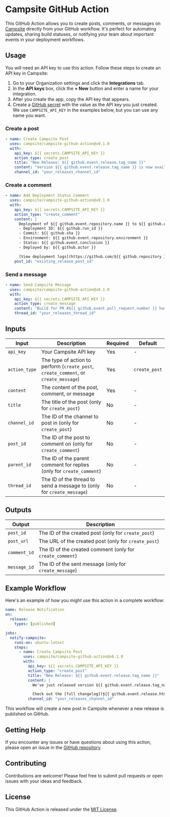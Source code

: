# Campsite GitHub Action

This GitHub Action allows you to create posts, comments, or messages on [Campsite](https://campsite.com) directly from your GitHub workflow. It's perfect for automating updates, sharing build statuses, or notifying your team about important events in your deployment workflows.

## Usage

You will need an API key to use this action. Follow these steps to create an API key in Campsite:

1. Go to your Organization settings and click the **Integrations** tab.
2. In the **API keys** box, click the **+ New** button and enter a name for your integration.
3. After you create the app, copy the API key that appears.
4. Create a [GitHub secret](https://docs.github.com/en/actions/security-for-github-actions/security-guides/using-secrets-in-github-actions#creating-secrets-for-a-repository) with the value as the API key you just created. We use `CAMPSITE_API_KEY` in the examples below, but you can use any name you want.

### Create a post

```yml
- name: Create Campsite Post
  uses: campsite/campsite-github-action@v0.1.0
  with:
    api_key: ${{ secrets.CAMPSITE_API_KEY }}
    action_type: create_post
    title: "New Release: ${{ github.event.release.tag_name }}"
    content: "Version ${{ github.event.release.tag_name }} is now available. Check out the [changelog](${{ github.event.release.html_url })) for details."
    channel_id: "your_releases_channel_id"
```

### Create a comment

```yml
- name: Add Deployment Status Comment
  uses: campsite/campsite-github-action@v0.1.0
  with:
    api_key: ${{ secrets.CAMPSITE_API_KEY }}
    action_type: "create_comment"
    content: |
      Deployment of ${{ github.event.repository.name }} to ${{ github.event.repository.environment }} has completed successfully.
      - Deployment ID: ${{ github.run_id }}
      - Commit: ${{ github.sha }}
      - Environment: ${{ github.event.repository.environment }}
      - Status: ${{ github.event.conclusion }}
      - Deployed by: ${{ github.actor }}

      [View deployment logs](https://github.com/${{ github.repository }}/actions/runs/${{ github.run_id }})
    post_id: "existing_release_post_id"
```

### Send a message

```yml
- name: Send Campsite Message
  uses: campsite/campsite-github-action@v0.1.0
  with:
    api_key: ${{ secrets.CAMPSITE_API_KEY }}
    action_type: create_message
    content: "Build for PR #${{ github.event.pull_request.number }} has completed successfully."
    thread_id: "your_releases_thread_id"
```

## Inputs

| Input         | Description                                                                          | Required | Default       |
| ------------- | ------------------------------------------------------------------------------------ | -------- | ------------- |
| `api_key`     | Your Campsite API key                                                                | Yes      | -             |
| `action_type` | The type of action to perform (`create_post`, `create_comment`, or `create_message`) | Yes      | `create_post` |
| `content`     | The content of the post, comment, or message                                         | Yes      | -             |
| `title`       | The title of the post (only for `create_post`)                                       | No       | -             |
| `channel_id`  | The ID of the channel to post in (only for `create_post`)                            | No       | -             |
| `post_id`     | The ID of the post to comment on (only for `create_comment`)                         | No       | -             |
| `parent_id`   | The ID of the parent comment for replies (only for `create_comment`)                 | No       | -             |
| `thread_id`   | The ID of the thread to send a message to (only for `create_message`)                | No       | -             |

## Outputs

| Output       | Description                                               |
| ------------ | --------------------------------------------------------- |
| `post_id`    | The ID of the created post (only for `create_post`)       |
| `post_url`   | The URL of the created post (only for `create_post`)      |
| `comment_id` | The ID of the created comment (only for `create_comment`) |
| `message_id` | The ID of the sent message (only for `create_message`)    |

## Example Workflow

Here's an example of how you might use this action in a complete workflow:

```yaml
name: Release Notification
on:
  release:
    types: [published]

jobs:
  notify-campsite:
    runs-on: ubuntu-latest
    steps:
      - name: Create Campsite Post
        uses: campsite/campsite-github-action@v0.1.0
        with:
          api_key: ${{ secrets.CAMPSITE_API_KEY }}
          action_type: "create_post"
          title: "New Release: ${{ github.event.release.tag_name }}"
          content: |
            We've just released version ${{ github.event.release.tag_name }}!

            Check out the [full changelog](${{ github.event.release.html_url }}) for details.
          channel_id: "your_releases_channel_id"
```

This workflow will create a new post in Campsite whenever a new release is published on GitHub.

## Getting Help

If you encounter any issues or have questions about using this action, please open an issue in the [GitHub repository](https://github.com/campsite/campsite-github-action/issues).

## Contributing

Contributions are welcome! Please feel free to submit pull requests or open issues with your ideas and feedback.

## License

This GitHub Action is released under the [MIT License](LICENSE).
